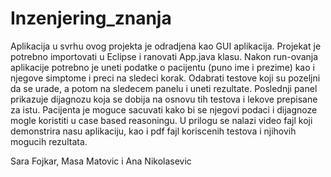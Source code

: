 # Inzenjering_znanja

Aplikacija u svrhu ovog projekta je odradjena kao GUI aplikacija. Projekat je potrebno importovati u Eclipse i ranovati App.java klasu. Nakon run-ovanja aplikacije potrebno je uneti podatke o pacijentu (puno ime i prezime) kao i njegove simptome i preci na sledeci korak. Odabrati testove koji su pozeljni da se urade, a potom na sledecem panelu i uneti rezultate. Poslednji panel prikazuje dijagnozu koja se dobija na osnovu tih testova i lekove prepisane za istu. Pacijenta je moguce sacuvati kako bi se njegovi podaci i dijagnoze mogle koristiti u case based reasoningu. U prilogu se nalazi video fajl koji demonstrira nasu aplikaciju, kao i pdf fajl koriscenih testova i njihovih mogucih rezultata.

Sara Fojkar, Masa Matovic i Ana Nikolasevic



